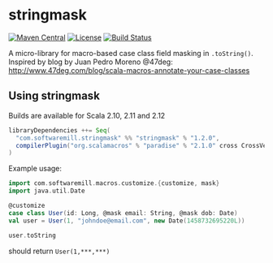 stringmask
==========
[![Maven Central](https://maven-badges.herokuapp.com/maven-central/com.softwaremill.stringmask/stringmask_2.12/badge.svg)](https://maven-badges.herokuapp.com/maven-central/com.softwaremill.stringmask/stringmask_2.12)
[![License](https://img.shields.io/badge/License-Apache%202.0-blue.svg)](https://opensource.org/licenses/Apache-2.0)
[![Build Status](https://travis-ci.org/softwaremill/stringmask.svg?branch=master&style=flat)](https://travis-ci.org/softwaremill/stringmask)

A micro-library for macro-based case class field masking in `.toString()`.
Inspired by blog by Juan Pedro Moreno @47deg: http://www.47deg.com/blog/scala-macros-annotate-your-case-classes

## Using stringmask
Builds are available for Scala 2.10, 2.11 and 2.12 

````scala
libraryDependencies ++= Seq(
  "com.softwaremill.stringmask" %% "stringmask" % "1.2.0",
  compilerPlugin("org.scalamacros" % "paradise" % "2.1.0" cross CrossVersion.full)
)
````

Example usage:

````scala
import com.softwaremill.macros.customize.{customize, mask}
import java.util.Date

@customize
case class User(id: Long, @mask email: String, @mask dob: Date)
val user = User(1, "johndoe@email.com", new Date(1458732695220L))

user.toString
````

should return `User(1,***,***)`
